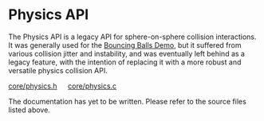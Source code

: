 # Physics API

The Physics API is a legacy API for sphere-on-sphere collision interactions. It was generally used for the [Bouncing Balls Demo](stephen010x.github.io/projects/webgl-c-frame/balls), but it suffered from various collision jitter and instability, and was eventually left behind as a legacy feature, with the intention of replacing it with a more robust and versatile physics collision API.

[core/physics.h](/src/core/physics.h) &emsp; [core/physics.c](/src/core/physics.c)

The documentation has yet to be written. Please refer to the source files listed above.
